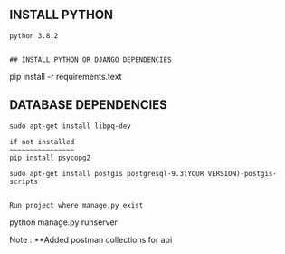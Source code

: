 
## INSTALL PYTHON 
~~~~~~~~~~~~~~~~~~~~~~~~~
python 3.8.2


## INSTALL PYTHON OR DJANGO DEPENDENCIES
~~~~~~~~~~~~~~~~~~~~~~~~~~~~~~~~~~~~~~~~
pip install -r requirements.text


## DATABASE DEPENDENCIES
~~~~~~~~~~~~~~~~~~~~~~~~~
sudo apt-get install libpq-dev

if not installed
~~~~~~~~~~~~~~~~ 
pip install psycopg2

sudo apt-get install postgis postgresql-9.3(YOUR VERSION)-postgis-scripts


Run project where manage.py exist
~~~~~~~~~~~~~~~~~~~~~~~~~~~~~~~~~

python manage.py runserver


Note : **Added postman collections for api









